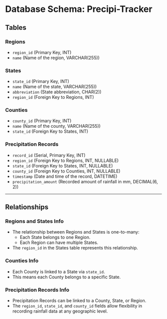 # Database Schema: Precipi-Tracker

## Tables

### Regions

- `region_id` (Primary Key, INT)
- `name` (Name of the region, VARCHAR(255))

### States

- `state_id` (Primary Key, INT)
- `name` (Name of the state, VARCHAR(255))
- `abbreviation` (State abbreviation, CHAR(2))
- `region_id` (Foreign Key to Regions, INT)

### Counties

- `county_id` (Primary Key, INT)
- `name` (Name of the county, VARCHAR(255))
- `state_id` (Foreign Key to States, INT)

### Precipitation Records

- `record_id` (Serial, Primary Key, INT)
- `region_id` (Foreign Key to Regions, INT, NULLABLE)
- `state_id` (Foreign Key to States, INT, NULLABLE)
- `county_id` (Foreign Key to Counties, INT, NULLABLE)
- `timestamp` (Date and time of the record, DATETIME)
- `precipitation_amount` (Recorded amount of rainfall in mm, DECIMAL(6, 2))

---

## Relationships

### Regions and States Info

- The relationship between Regions and States is one-to-many:
  - Each State belongs to one Region.
  - Each Region can have multiple States.
- The `region_id` in the States table represents this relationship.

### Counties Info

- Each County is linked to a State via `state_id`.
- This means each County belongs to a specific State.

### Precipitation Records Info

- Precipitation Records can be linked to a County, State, or Region.
- The `region_id`, `state_id`, and `county_id` fields allow flexibility in recording rainfall data at any geographic level.
